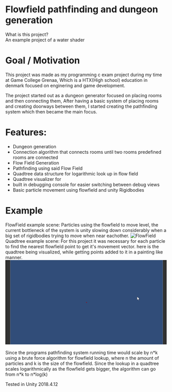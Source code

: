 # Flowfield pathfinding and dungeon generation
What is this project? \
An example project of a water shader

# Goal / Motivation
This project was made as my programming c exam project during my time at Game College Grenaa, Which is a HTX(High school) education in denmark focused on enginering and game development.

The project started out as a dungeon generator focused on placing rooms and then connecting them, After having a basic system of placing rooms and creating doorways between them, I started creating the pathfinding system which then became the main focus.


# Features:
- Dungeon generation
- Connection algorithm that connects rooms until two rooms predefined rooms are connected
- Flow Field Generation
- Pathfinding using said Flow Field
- Quadtree data structure for logarithmic look up in flow field
- Quadtree visualizer for 
- built in debugging console for easier switching between debug views
- Basic particle movement using flowfield and unity Rigidbodies
# Example
FlowField example scene:
Particles using the flowfield to move level, the current bottleneck of the system is unity slowing down considerably when a big set of rigidbodies trying to move when near eachother.
![FlowField](https://github.com/RCDane/Flowfield-pathfinding/blob/master/Images/flowfield%20example.gif)
Quadtree example scene:
For this project it was necessary for each particle to find the nearest flowfield point to get it's movement vector. here is the quadtree being visualized, while getting points added to it in a painting like manner.
![FlowField](https://github.com/RCDane/Flowfield-pathfinding/blob/master/Images/quadtree%20example.gif)

Since the programs pathfinding system running time would scale by n\*k using a brute force algorithm for flowfield lookup, where n the amount of particles and k is the size of the flowfield. Since the lookup in a quadtree scales logarithmically as the flowfield gets bigger, the algorithm can go from n\*k to n\*log(k)


Tested in Unity 2018.4.12


